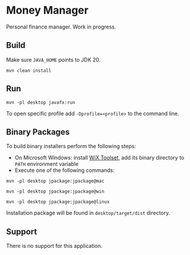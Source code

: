 # Money Manager

Personal finance manager. Work in progress.

## Build

Make sure ```JAVA_HOME``` points to JDK 20.

```shell script
mvn clean install
```

## Run

```shell script
mvn -pl desktop javafx:run
```

To open specific profile add ```-Dprofile=<profile>``` to the command line.

## Binary Packages

To build binary installers perform the following steps:
* On Microsoft Windows: install [WiX Toolset](https://wixtoolset.org/releases/), add its binary directory to ```PATH``` 
environment variable
* Execute one of the following commands:

```shell script
mvn -pl desktop jpackage:jpackage@mac
```

```shell script
mvn -pl desktop jpackage:jpackage@win
```

```shell script
mvn -pl desktop jpackage:jpackage@linux
```

Installation package will be found in ```desktop/target/dist``` directory.

## Support

There is no support for this application.
